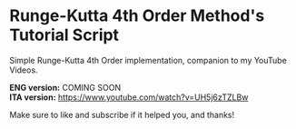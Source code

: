 # Runge-Kutta 4th Order Method's Tutorial Script
Simple Runge-Kutta 4th Order implementation, companion to my YouTube Videos.


**ENG version:** COMING SOON<br>
**ITA version:** https://www.youtube.com/watch?v=UH5j6zTZLBw<br>


Make sure to like and subscribe if it helped you, and thanks!

